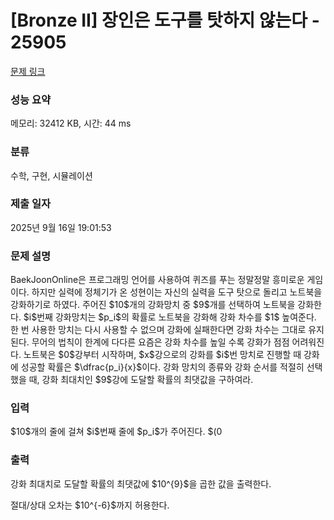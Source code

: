 # [Bronze II] 장인은 도구를 탓하지 않는다 - 25905 

[문제 링크](https://www.acmicpc.net/problem/25905) 

### 성능 요약

메모리: 32412 KB, 시간: 44 ms

### 분류

수학, 구현, 시뮬레이션

### 제출 일자

2025년 9월 16일 19:01:53

### 문제 설명

<p>BaekJoonOnline은 프로그래밍 언어를 사용하여 퀴즈를 푸는 정말정말 흥미로운 게임이다. 하지만 실력에 정체기가 온 성현이는 자신의 실력을 도구 탓으로 돌리고 노트북을 강화하기로 하였다. 주어진 $10$개의 강화망치 중 $9$개를 선택하여 노트북을 강화한다. $i$번째 강화망치는 $p_i$의 확률로 노트북을 강화해 강화 차수를 $1$ 높여준다. 한 번 사용한 망치는 다시 사용할 수 없으며 강화에 실패한다면 강화 차수는 그대로 유지된다. 무어의 법칙이 한계에 다다른 요즘은 강화 차수를 높일 수록 강화가 점점 어려워진다. 노트북은 $0$강부터 시작하며, $x$강으로의 강화를 $i$번 망치로 진행할 때 강화에 성공할 확률은 $\dfrac{p_i}{x}$이다. 강화 망치의 종류와 강화 순서를 적절히 선택했을 때, 강화 최대치인 $9$강에 도달할 확률의 최댓값을 구하여라.</p>

### 입력 

 <p>$10$개의 줄에 걸쳐 $i$번째 줄에 $p_i$가 주어진다. $(0<p_i\leq1$; $p_i$는 최대 소수 둘째 자리까지 주어짐$)$</p>

### 출력 

 <p>강화 최대치로 도달할 확률의 최댓값에 $10^{9}$을 곱한 값을 출력한다.</p>

<p>절대/상대 오차는 $10^{-6}$까지 허용한다.</p>


